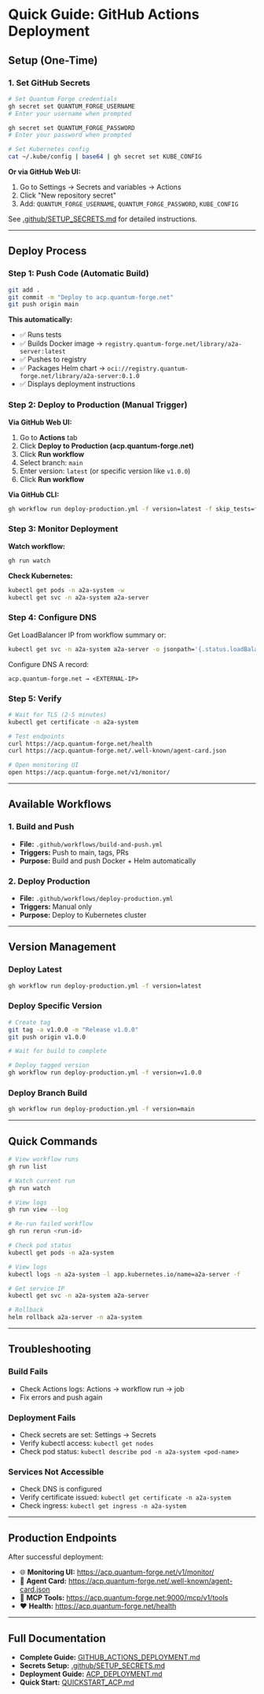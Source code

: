 # Quick Guide: GitHub Actions Deployment

## Setup (One-Time)

### 1. Set GitHub Secrets

```bash
# Set Quantum Forge credentials
gh secret set QUANTUM_FORGE_USERNAME
# Enter your username when prompted

gh secret set QUANTUM_FORGE_PASSWORD
# Enter your password when prompted

# Set Kubernetes config
cat ~/.kube/config | base64 | gh secret set KUBE_CONFIG
```

**Or via GitHub Web UI:**
1. Go to Settings → Secrets and variables → Actions
2. Click "New repository secret"
3. Add: `QUANTUM_FORGE_USERNAME`, `QUANTUM_FORGE_PASSWORD`, `KUBE_CONFIG`

See [.github/SETUP_SECRETS.md](.github/SETUP_SECRETS.md) for detailed instructions.

---

## Deploy Process

### Step 1: Push Code (Automatic Build)

```bash
git add .
git commit -m "Deploy to acp.quantum-forge.net"
git push origin main
```

**This automatically:**
- ✅ Runs tests
- ✅ Builds Docker image → `registry.quantum-forge.net/library/a2a-server:latest`
- ✅ Pushes to registry
- ✅ Packages Helm chart → `oci://registry.quantum-forge.net/library/a2a-server:0.1.0`
- ✅ Displays deployment instructions

### Step 2: Deploy to Production (Manual Trigger)

**Via GitHub Web UI:**
1. Go to **Actions** tab
2. Click **Deploy to Production (acp.quantum-forge.net)**
3. Click **Run workflow**
4. Select branch: `main`
5. Enter version: `latest` (or specific version like `v1.0.0`)
6. Click **Run workflow**

**Via GitHub CLI:**
```bash
gh workflow run deploy-production.yml -f version=latest -f skip_tests=false
```

### Step 3: Monitor Deployment

**Watch workflow:**
```bash
gh run watch
```

**Check Kubernetes:**
```bash
kubectl get pods -n a2a-system -w
kubectl get svc -n a2a-system a2a-server
```

### Step 4: Configure DNS

Get LoadBalancer IP from workflow summary or:
```bash
kubectl get svc -n a2a-system a2a-server -o jsonpath='{.status.loadBalancer.ingress[0].ip}'
```

Configure DNS A record:
```
acp.quantum-forge.net → <EXTERNAL-IP>
```

### Step 5: Verify

```bash
# Wait for TLS (2-5 minutes)
kubectl get certificate -n a2a-system

# Test endpoints
curl https://acp.quantum-forge.net/health
curl https://acp.quantum-forge.net/.well-known/agent-card.json

# Open monitoring UI
open https://acp.quantum-forge.net/v1/monitor/
```

---

## Available Workflows

### 1. Build and Push
- **File:** `.github/workflows/build-and-push.yml`
- **Triggers:** Push to main, tags, PRs
- **Purpose:** Build and push Docker + Helm automatically

### 2. Deploy Production
- **File:** `.github/workflows/deploy-production.yml`
- **Triggers:** Manual only
- **Purpose:** Deploy to Kubernetes cluster

---

## Version Management

### Deploy Latest

```bash
gh workflow run deploy-production.yml -f version=latest
```

### Deploy Specific Version

```bash
# Create tag
git tag -a v1.0.0 -m "Release v1.0.0"
git push origin v1.0.0

# Wait for build to complete

# Deploy tagged version
gh workflow run deploy-production.yml -f version=v1.0.0
```

### Deploy Branch Build

```bash
gh workflow run deploy-production.yml -f version=main
```

---

## Quick Commands

```bash
# View workflow runs
gh run list

# Watch current run
gh run watch

# View logs
gh run view --log

# Re-run failed workflow
gh run rerun <run-id>

# Check pod status
kubectl get pods -n a2a-system

# View logs
kubectl logs -n a2a-system -l app.kubernetes.io/name=a2a-server -f

# Get service IP
kubectl get svc -n a2a-system a2a-server

# Rollback
helm rollback a2a-server -n a2a-system
```

---

## Troubleshooting

### Build Fails
- Check Actions logs: Actions → workflow run → job
- Fix errors and push again

### Deployment Fails
- Check secrets are set: Settings → Secrets
- Verify kubectl access: `kubectl get nodes`
- Check pod status: `kubectl describe pod -n a2a-system <pod-name>`

### Services Not Accessible
- Check DNS is configured
- Verify certificate issued: `kubectl get certificate -n a2a-system`
- Check ingress: `kubectl get ingress -n a2a-system`

---

## Production Endpoints

After successful deployment:

- 🌐 **Monitoring UI:** https://acp.quantum-forge.net/v1/monitor/
- 📡 **Agent Card:** https://acp.quantum-forge.net/.well-known/agent-card.json
- 🔧 **MCP Tools:** https://acp.quantum-forge.net:9000/mcp/v1/tools
- ❤️ **Health:** https://acp.quantum-forge.net/health

---

## Full Documentation

- **Complete Guide:** [GITHUB_ACTIONS_DEPLOYMENT.md](GITHUB_ACTIONS_DEPLOYMENT.md)
- **Secrets Setup:** [.github/SETUP_SECRETS.md](.github/SETUP_SECRETS.md)
- **Deployment Guide:** [ACP_DEPLOYMENT.md](ACP_DEPLOYMENT.md)
- **Quick Start:** [QUICKSTART_ACP.md](QUICKSTART_ACP.md)

